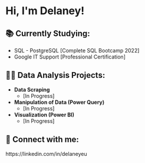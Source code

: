 <h1>Hi, I'm Delaney!</h1>

<h2>📚 Currently Studying:</h2>
<ul>
  <li>SQL - PostgreSQL [Complete SQL Bootcamp 2022]</li>
  <li>Google IT Support [Professional Certification]</li>
</ul>  

<h2>👨‍💻 Data Analysis Projects:</h2>

- <b>Data Scraping</b>
  - [In Progress]
- <b>Manipulation of Data (Power Query)</b>
  - [In Progress]</b></i>
- <b>Visualization (Power BI)</b>
  - [In Progress]


<h2> 🤳 Connect with me:</h2>
https://linkedin.com/in/delaneyeu

<!--

Here are some ideas to get you started:

- 🔭 I’m currently working on ...
- 🌱 I’m currently learning ...
- 👯 I’m looking to collaborate on ...
- 🤔 I’m looking for help with ...
- 💬 Ask me about ...
- 📫 How to reach me: ...
- 😄 Pronouns: ...
- ⚡ Fun fact: ...
-->
